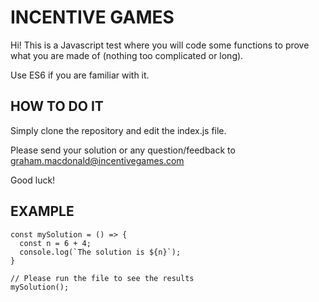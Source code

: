 # INCENTIVE GAMES

Hi! This is a Javascript test where you will code some functions to prove what you are made of (nothing too complicated or long).

Use ES6 if you are familiar with it.

## HOW TO DO IT

Simply clone the repository and edit the index.js file. 

Please send your solution or any question/feedback to graham.macdonald@incentivegames.com

Good luck!

## EXAMPLE

```
const mySolution = () => {
  const n = 6 + 4;
  console.log(`The solution is ${n}`);
}

// Please run the file to see the results
mySolution();
```
